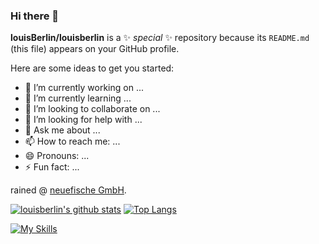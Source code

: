 ### Hi there 👋


**louisBerlin/louisberlin** is a ✨ _special_ ✨ repository because its `README.md` (this file) appears on your GitHub profile.

Here are some ideas to get you started:

- 🔭 I’m currently working on ...
- 🌱 I’m currently learning ...
- 👯 I’m looking to collaborate on ...
- 🤔 I’m looking for help with ...
- 💬 Ask me about ...
- 📫 How to reach me: ...
- 😄 Pronouns: ...
- ⚡ Fun fact: ...

rained @ [neuefische GmbH](https://www.neuefische.de/).

[![louisberlin's github stats](https://github-readme-stats.vercel.app/api?username=louisberlin&theme=codeSTACKr)](https://github.com/anuraghazra/github-readme-stats) [![Top Langs](https://github-readme-stats.vercel.app/api/top-langs/?username=louisberlin&layout=compact&theme=codeSTACKr)](https://github.com/anuraghazra/github-readme-stats)


[![My Skills](https://skills.thijs.gg/icons?i=js,react,nodejs,html,css,tailwind,git)](https://skills.thijs.gg)

